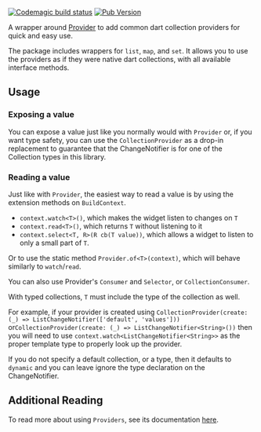 [![Codemagic build status](https://api.codemagic.io/apps/63335ebe0c4aebdcca5f20cb/63335ebe0c4aebdcca5f20ca/status_badge.svg)](https://codemagic.io/apps/63335ebe0c4aebdcca5f20cb/63335ebe0c4aebdcca5f20ca/latest_build)
[![Pub Version](https://img.shields.io/pub/v/collection_providers)](https://pub.dev/packages/collection_providers)

A wrapper around [Provider](https://pub.dev/packages/provider) to add common dart collection providers for quick and easy use.

The package includes wrappers for `list`, `map`, and `set`. It allows you to use the providers as if they were native dart collections, with all available interface methods.

## Usage

### Exposing a value

You can expose a value just like you normally would with `Provider` or, if you want type safety, you can use the `CollectionProvider` as a drop-in replacement to guarantee that the ChangeNotifier is for one of the Collection types in this library.

### Reading a value

Just like with `Provider`, the easiest way to read a value is by using the extension methods on `BuildContext`.

- `context.watch<T>()`, which makes the widget listen to changes on `T`
- `context.read<T>()`, which returns `T` without listening to it
- `context.select<T, R>(R cb(T value))`, which allows a widget to listen to only a small part of `T`.

Or to use the static method `Provider.of<T>(context)`, which will behave similarly to `watch`/`read`.

You can also use Provider's `Consumer` and `Selector`, or `CollectionConsumer`.

With typed collections, `T` must include the type of the collection as well.

For example, if your provider is created using `CollectionProvider(create: (_) => ListChangeNotifier(['default', 'values']))` or`CollectionProvider(create: (_) => ListChangeNotifier<String>())`  then you will need to use `context.watch<ListChangeNotifier<String>>` as the proper template type to properly look up the provider.

If you do not specify a default collection, or a type, then it defaults to `dynamic` and you can leave ignore the type declaration on the ChangeNotifier.

## Additional Reading

To read more about using `Providers`, see its documentation [here](https://pub.dev/documentation/provider/latest/provider/provider-library.html).